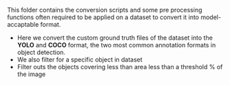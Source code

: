 This folder contains the conversion scripts and some pre processing functions often required to be applied on a dataset to convert it into model-accaptable format. 

- Here we convert the custom ground truth files of the dataset into the **YOLO** and **COCO** format, the two most common annotation formats in object detection. 
- We also filter for a specific object in dataset
- Filter outs the objects covering less than area less than a threshold % of the image
